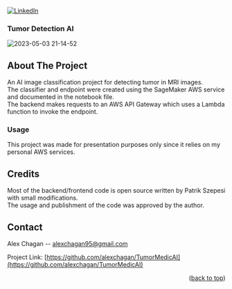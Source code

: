 

[![LinkedIn][linkedin-shield]][linkedin-url]

<!-- PROJECT LOGO -->

 
### Tumor Detection AI 

![2023-05-03 21-14-52](https://user-images.githubusercontent.com/44925899/236008091-43191326-95e3-402a-a041-97b434093af8.gif)


<!-- ABOUT THE PROJECT -->
## About The Project
 
An AI image classification project for detecting tumor in MRI images. <br />
The classifier and endpoint were created using the SageMaker AWS service and documented in the notebook file. <br />
The backend makes requests to an AWS API Gateway which uses a Lambda function to invoke the endpoint.

### Usage

This project was made for presentation purposes only since it relies on my personal AWS services.  


<!-- CREDITS -->
## Credits

Most of the backend/frontend code is open source written by Patrik Szepesi with small modifications. <br />
The usage and publishment of the code was approved by the author. 

<!-- CONTACT -->
## Contact

Alex Chagan  -- alexchagan95@gmail.com

Project Link: [https://github.com/alexchagan/TumorMedicAI](https://github.com/alexchagan/TumorMedicAI)

<p align="right">(<a href="#readme-top">back to top</a>)</p>

<!-- MARKDOWN LINKS & IMAGES -->
<!-- https://www.markdownguide.org/basic-syntax/#reference-style-links -->
[linkedin-shield]: https://img.shields.io/badge/-LinkedIn-black.svg?style=for-the-badge&logo=linkedin&colorB=555
[linkedin-url]: https://www.linkedin.com/in/alex-chagan-a243221b6/







